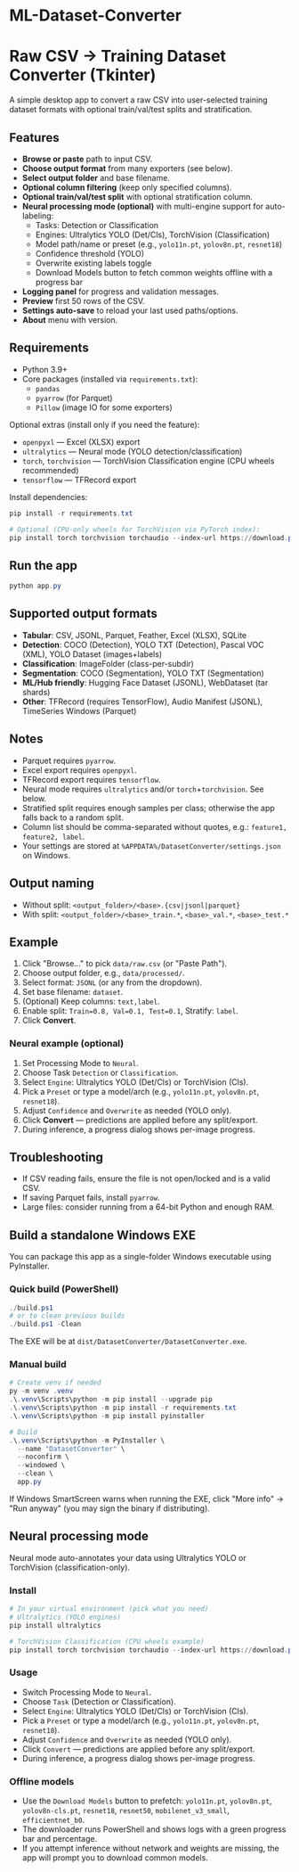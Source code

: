 # ML-Dataset-Converter
# Raw CSV → Training Dataset Converter (Tkinter)

A simple desktop app to convert a raw CSV into user-selected training dataset formats with optional train/val/test splits and stratification.

## Features
- **Browse or paste** path to input CSV.
- **Choose output format** from many exporters (see below).
- **Select output folder** and base filename.
- **Optional column filtering** (keep only specified columns).
- **Optional train/val/test split** with optional stratification column.
- **Neural processing mode (optional)** with multi-engine support for auto-labeling:
  - Tasks: Detection or Classification
  - Engines: Ultralytics YOLO (Det/Cls), TorchVision (Classification)
  - Model path/name or preset (e.g., `yolo11n.pt`, `yolov8n.pt`, `resnet18`)
  - Confidence threshold (YOLO)
  - Overwrite existing labels toggle
  - Download Models button to fetch common weights offline with a progress bar
- **Logging panel** for progress and validation messages.
- **Preview** first 50 rows of the CSV.
- **Settings auto-save** to reload your last used paths/options.
- **About** menu with version.

## Requirements
- Python 3.9+
- Core packages (installed via `requirements.txt`):
  - `pandas`
  - `pyarrow` (for Parquet)
  - `Pillow` (image IO for some exporters)

Optional extras (install only if you need the feature):
- `openpyxl` — Excel (XLSX) export
- `ultralytics` — Neural mode (YOLO detection/classification)
- `torch`, `torchvision` — TorchVision Classification engine (CPU wheels recommended)
- `tensorflow` — TFRecord export

Install dependencies:
```powershell
pip install -r requirements.txt

# Optional (CPU-only wheels for TorchVision via PyTorch index):
pip install torch torchvision torchaudio --index-url https://download.pytorch.org/whl/cpu
```

## Run the app
```powershell
python app.py
```

## Supported output formats
- __Tabular__: CSV, JSONL, Parquet, Feather, Excel (XLSX), SQLite
- __Detection__: COCO (Detection), YOLO TXT (Detection), Pascal VOC (XML), YOLO Dataset (images+labels)
- __Classification__: ImageFolder (class-per-subdir)
- __Segmentation__: COCO (Segmentation), YOLO TXT (Segmentation)
- __ML/Hub friendly__: Hugging Face Dataset (JSONL), WebDataset (tar shards)
- __Other__: TFRecord (requires TensorFlow), Audio Manifest (JSONL), TimeSeries Windows (Parquet)

## Notes
- Parquet requires `pyarrow`.
- Excel export requires `openpyxl`.
- TFRecord export requires `tensorflow`.
- Neural mode requires `ultralytics` and/or `torch`+`torchvision`. See below.
- Stratified split requires enough samples per class; otherwise the app falls back to a random split.
- Column list should be comma-separated without quotes, e.g.: `feature1, feature2, label`.
- Your settings are stored at `%APPDATA%/DatasetConverter/settings.json` on Windows.

## Output naming
- Without split: `<output_folder>/<base>.{csv|jsonl|parquet}`
- With split: `<output_folder>/<base>_train.*`, `<base>_val.*`, `<base>_test.*`

## Example
1. Click "Browse..." to pick `data/raw.csv` (or "Paste Path").
2. Choose output folder, e.g., `data/processed/`.
3. Select format: `JSONL` (or any from the dropdown).
4. Set base filename: `dataset`.
5. (Optional) Keep columns: `text,label`.
6. Enable split: `Train=0.8, Val=0.1, Test=0.1`, Stratify: `label`.
7. Click **Convert**.

### Neural example (optional)
1. Set Processing Mode to `Neural`.
2. Choose Task `Detection` or `Classification`.
3. Select `Engine`: Ultralytics YOLO (Det/Cls) or TorchVision (Cls).
4. Pick a `Preset` or type a model/arch (e.g., `yolo11n.pt`, `yolov8n.pt`, `resnet18`).
5. Adjust `Confidence` and `Overwrite` as needed (YOLO only).
6. Click **Convert** — predictions are applied before any split/export.
7. During inference, a progress dialog shows per-image progress.

## Troubleshooting
- If CSV reading fails, ensure the file is not open/locked and is a valid CSV.
- If saving Parquet fails, install `pyarrow`.
- Large files: consider running from a 64-bit Python and enough RAM.

## Build a standalone Windows EXE

You can package this app as a single-folder Windows executable using PyInstaller.

### Quick build (PowerShell)
```powershell
./build.ps1
# or to clean previous builds
./build.ps1 -Clean
```
The EXE will be at `dist/DatasetConverter/DatasetConverter.exe`.

### Manual build
```powershell
# Create venv if needed
py -m venv .venv
.\.venv\Scripts\python -m pip install --upgrade pip
.\.venv\Scripts\python -m pip install -r requirements.txt
.\.venv\Scripts\python -m pip install pyinstaller

# Build
.\.venv\Scripts\python -m PyInstaller \
  --name "DatasetConverter" \
  --noconfirm \
  --windowed \
  --clean \
  app.py
```

If Windows SmartScreen warns when running the EXE, click "More info" → "Run anyway" (you may sign the binary if distributing).

## Neural processing mode
Neural mode auto-annotates your data using Ultralytics YOLO or TorchVision (classification-only).

### Install
```powershell
# In your virtual environment (pick what you need)
# Ultralytics (YOLO engines)
pip install ultralytics

# TorchVision Classification (CPU wheels example)
pip install torch torchvision torchaudio --index-url https://download.pytorch.org/whl/cpu
```

### Usage
- Switch Processing Mode to `Neural`.
- Choose `Task` (Detection or Classification).
- Select `Engine`: Ultralytics YOLO (Det/Cls) or TorchVision (Cls).
- Pick a `Preset` or type a model/arch (e.g., `yolo11n.pt`, `yolov8n.pt`, `resnet18`).
- Adjust `Confidence` and `Overwrite` as needed (YOLO only).
- Click `Convert` — predictions are applied before any split/export.
- During inference, a progress dialog shows per-image progress.

### Offline models
- Use the `Download Models` button to prefetch: `yolo11n.pt`, `yolov8n.pt`, `yolov8n-cls.pt`, `resnet18`, `resnet50`, `mobilenet_v3_small`, `efficientnet_b0`.
- The downloader runs PowerShell and shows logs with a green progress bar and percentage.
- If you attempt inference without network and weights are missing, the app will prompt you to download common models.

